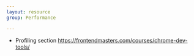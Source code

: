 ```yaml
---
layout: resource
group: Performance

---
```

<!-- General resources go here -->

- Profiling section <https://frontendmasters.com/courses/chrome-dev-tools/>

<!-- #### Beginner -->

<!-- #### Intermediate -->

<!-- #### Advanced -->

<!-- #### Jedi -->

